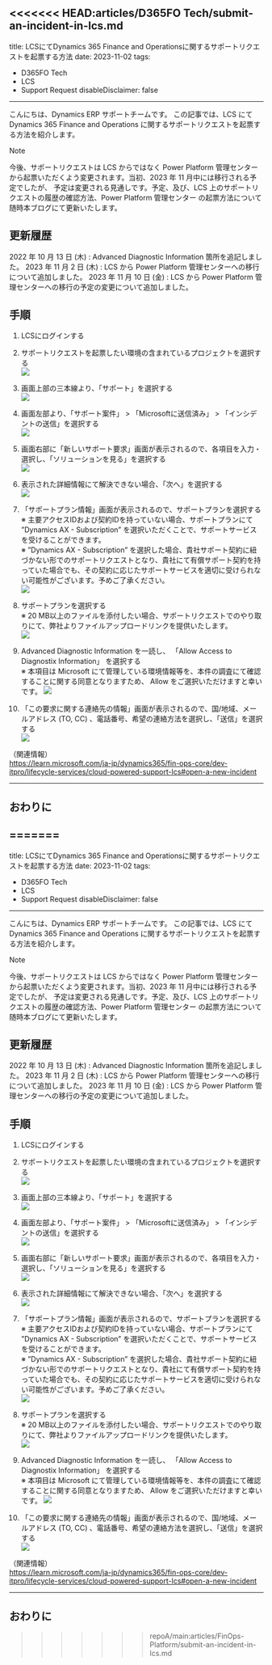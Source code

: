 <<<<<<< HEAD:articles/D365FO Tech/submit-an-incident-in-lcs.md
---
title: LCSにてDynamics 365 Finance and Operationsに関するサポートリクエストを起票する方法
date: 2023-11-02
tags:
  - D365FO Tech
  - LCS
  - Support Request
disableDisclaimer: false
---

こんにちは、Dynamics ERP サポートチームです。
この記事では、LCS にて Dynamics 365 Finance and Operations に関するサポートリクエストを起票する方法を紹介します。

<!-- more -->
> [!NOTE]
> 今後、サポートリクエストは LCS からではなく Power Platform 管理センターから起票いただくよう変更されます。当初、2023 年 11 月中には移行される予定でしたが、 予定は変更される見通しです。予定、及び、LCS 上のサポートリクエストの履歴の確認方法、Power Platform 管理センター の起票方法について随時本ブログにて更新いたします。



## 更新履歴
2022 年 10 月 13 日 (木) : Advanced Diagnostic Information 箇所を追記しました。
2023 年 11 月 2 日 (木) : LCS から Power Platform 管理センターへの移行について追加しました。
2023 年 11 月 10 日 (金) : LCS から Power Platform 管理センターへの移行の予定の変更について追加しました。


## 手順
1.  LCSにログインする
2.  サポートリクエストを起票したい環境の含まれているプロジェクトを選択する  
    ![](./submit-an-incident-in-lcs/step2.png)

3.  画面上部の三本線より、「サポート」を選択する  
    ![](./submit-an-incident-in-lcs/step3.png)

4.  画面左部より、「サポート案件」 > 「Microsoftに送信済み」 > 「インシデントの送信」を選択する  
    ![](./submit-an-incident-in-lcs/step4.png)

5.  画面右部に「新しいサポート要求」画面が表示されるので、各項目を入力・選択し、「ソリューションを見る」を選択する  
    ![](./submit-an-incident-in-lcs/step5.png)

6.  表示された詳細情報にて解決できない場合、「次へ」を選択する  
    ![](./submit-an-incident-in-lcs/step6.png)

7.  「サポートプラン情報」画面が表示されるので、サポートプランを選択する  
※ 主要アクセスIDおよび契約IDを持っていない場合、サポートプランにて ”Dynamics AX - Subscription” を選択いただくことで、サポートサービスを受けることができます。  
※ ”Dynamics AX - Subscription” を選択した場合、貴社サポート契約に紐づかない形でのサポートリクエストとなり、貴社にて有償サポート契約を持っていた場合でも、その契約に応じたサポートサービスを適切に受けられない可能性がございます。予めご了承ください。  
    ![](./submit-an-incident-in-lcs/step7.png)

8.  サポートプランを選択する  
※ 20 MB以上のファイルを添付したい場合、サポートリクエストでのやり取りにて、弊社よりファイルアップロードリンクを提供いたします。  
    ![](./submit-an-incident-in-lcs/step8.png)

9.  Advanced Diagnostic Information を一読し、 「Allow Access to Diagnostix Information」 を選択する  
※ 本項目は Microsoft にて管理している環境情報等を、本件の調査にて確認することに関する同意となりますため、 Allow をご選択いただけますと幸いです。
    ![](./submit-an-incident-in-lcs/step8a.png)

10.  「この要求に関する連絡先の情報」画面が表示されるので、国/地域、メールアドレス (TO, CC) 、電話番号、希望の連絡方法を選択し、「送信」を選択する  
    ![](./submit-an-incident-in-lcs/step9.png)


（関連情報）  
https://learn.microsoft.com/ja-jp/dynamics365/fin-ops-core/dev-itpro/lifecycle-services/cloud-powered-support-lcs#open-a-new-incident  
  
  
---
## おわりに  
=======
---
title: LCSにてDynamics 365 Finance and Operationsに関するサポートリクエストを起票する方法
date: 2023-11-02
tags:
  - D365FO Tech
  - LCS
  - Support Request
disableDisclaimer: false
---

こんにちは、Dynamics ERP サポートチームです。
この記事では、LCS にて Dynamics 365 Finance and Operations に関するサポートリクエストを起票する方法を紹介します。

<!-- more -->
> [!NOTE]
> 今後、サポートリクエストは LCS からではなく Power Platform 管理センターから起票いただくよう変更されます。当初、2023 年 11 月中には移行される予定でしたが、 予定は変更される見通しです。予定、及び、LCS 上のサポートリクエストの履歴の確認方法、Power Platform 管理センター の起票方法について随時本ブログにて更新いたします。



## 更新履歴
2022 年 10 月 13 日 (木) : Advanced Diagnostic Information 箇所を追記しました。
2023 年 11 月 2 日 (木) : LCS から Power Platform 管理センターへの移行について追加しました。
2023 年 11 月 10 日 (金) : LCS から Power Platform 管理センターへの移行の予定の変更について追加しました。


## 手順
1.  LCSにログインする
2.  サポートリクエストを起票したい環境の含まれているプロジェクトを選択する  
    ![](./submit-an-incident-in-lcs/step2.png)

3.  画面上部の三本線より、「サポート」を選択する  
    ![](./submit-an-incident-in-lcs/step3.png)

4.  画面左部より、「サポート案件」 > 「Microsoftに送信済み」 > 「インシデントの送信」を選択する  
    ![](./submit-an-incident-in-lcs/step4.png)

5.  画面右部に「新しいサポート要求」画面が表示されるので、各項目を入力・選択し、「ソリューションを見る」を選択する  
    ![](./submit-an-incident-in-lcs/step5.png)

6.  表示された詳細情報にて解決できない場合、「次へ」を選択する  
    ![](./submit-an-incident-in-lcs/step6.png)

7.  「サポートプラン情報」画面が表示されるので、サポートプランを選択する  
※ 主要アクセスIDおよび契約IDを持っていない場合、サポートプランにて ”Dynamics AX - Subscription” を選択いただくことで、サポートサービスを受けることができます。  
※ ”Dynamics AX - Subscription” を選択した場合、貴社サポート契約に紐づかない形でのサポートリクエストとなり、貴社にて有償サポート契約を持っていた場合でも、その契約に応じたサポートサービスを適切に受けられない可能性がございます。予めご了承ください。  
    ![](./submit-an-incident-in-lcs/step7.png)

8.  サポートプランを選択する  
※ 20 MB以上のファイルを添付したい場合、サポートリクエストでのやり取りにて、弊社よりファイルアップロードリンクを提供いたします。  
    ![](./submit-an-incident-in-lcs/step8.png)

9.  Advanced Diagnostic Information を一読し、 「Allow Access to Diagnostix Information」 を選択する  
※ 本項目は Microsoft にて管理している環境情報等を、本件の調査にて確認することに関する同意となりますため、 Allow をご選択いただけますと幸いです。
    ![](./submit-an-incident-in-lcs/step8a.png)

10.  「この要求に関する連絡先の情報」画面が表示されるので、国/地域、メールアドレス (TO, CC) 、電話番号、希望の連絡方法を選択し、「送信」を選択する  
    ![](./submit-an-incident-in-lcs/step9.png)


（関連情報）  
https://learn.microsoft.com/ja-jp/dynamics365/fin-ops-core/dev-itpro/lifecycle-services/cloud-powered-support-lcs#open-a-new-incident  
  
  
---
## おわりに  
>>>>>>> repoA/main:articles/FinOps-Platform/submit-an-incident-in-lcs.md
